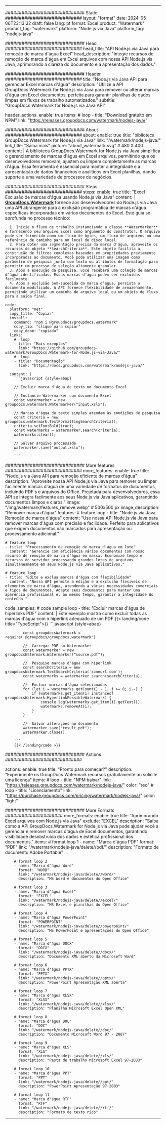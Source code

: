 
---
############################# Static ############################
layout: "format"
date:  2024-05-06T23:13:32
draft: false
lang: pt
format: Excel
product: "Watermark"
product_tag: "watermark"
platform: "Node.js via Java"
platform_tag: "nodejs-java"

############################# Head ############################
head_title: "API Node.js via Java para remoção de marca d'água Excel"
head_description: "Integre recursos de remoção de marca d'água em Excel arquivos com nossa API Node.js via Java, aprimorando a clareza do documento e a apresentação dos dados."

############################# Header ############################
title: "Node.js via Java API para gerenciar Excel marcas d'água" 
description: "Utilize a API GroupDocs.Watermark for Node.js via Java para remover ou alterar marcas d'água em Excel documentos, perfeita para garantir planilhas de dados limpas em fluxos de trabalho automatizados."
subtitle: "GroupDocs.Watermark for Node.js via Java API" 

header_actions:
  enable: true
  items:
    #  loop
    - title: "Download gratuito em NPM"
      link: "https://releases.groupdocs.com/watermark/nodejs-java/"
      
############################# About ############################
about:
    enable: true
    title: "biblioteca GroupDocs.Watermark for Node.js via Java"
    link: "/watermark/nodejs-java/"
    link_title: "Saiba mais"
    picture: "about_watermark.svg" # 480 X 400
    content: |
       A biblioteca GroupDocs.Watermark for Node.js via Java simplifica o gerenciamento de marcas d'água em Excel arquivos, permitindo que os desenvolvedores removam, ajustem ou limpem completamente as marcas d'água. Essa ferramenta é essencial para manter a integridade e a apresentação de dados financeiros e analíticos em Excel planilhas, dando suporte a uma variedade de processos de negócios.

############################# Steps ############################
steps:
    enable: true
    title: "Excel Exclusão de marcas d'água usando Node.js via Java"
    content: |
      **[GroupDocs.Watermark](https://products.groupdocs.com/watermark/nodejs-java/)** fornece aos desenvolvedores do Node.js via Java uma API abrangente para a exclusão programática de marcas d'água específicas incorporadas em vários documentos do Excel. Este guia se aprofunda no processo técnico:
      
      1. Inicie o fluxo de trabalho instanciando a classe **Watermarker** e fornecendo seu arquivo Excel como argumento do construtor. O arquivo pode ser fornecido como um fluxo de bytes, um fluxo de arquivos ou uma referência de caminho para um local de disco local.
      2. Para obter uma segmentação precisa da marca d'água, aproveite os recursos do objeto **SearchCriteria**. Este objeto facilita a construção de filtros complexos baseados em propriedades previamente incorporadas ao documento. Você pode utilizar uma imagem como parâmetro de pesquisa junto com texto ou atributos de formatação para permitir um processo de seleção altamente granular.
      3. Após a execução da pesquisa, você receberá uma coleção de marcas d'água identificadas. Essas marcas d'água podem ser excluídas facilmente.
      4. Após a exclusão bem-sucedida da marca d’água, persista o documento modificado. A API fornece flexibilidade de armazenamento, permitindo utilizar um caminho de arquivo local ou um objeto de fluxo para a saída final.
   
    code:
      platform: "net"
      copy_title: "Copiar"
      install:
        command: "npm i @groupdocs/groupdocs.watermark"
        copy_tip: "clique para copiar"
        copy_done: "copiado"
      links:
        #  loop
        - title: "Mais exemplos"
          link: "https://github.com/groupdocs-watermark/GroupDocs.Watermark-for-Node.js-via-Java/"
        #  loop
        - title: "Documentação"
          link: "https://docs.groupdocs.com/watermark/nodejs-java/"
          
      content: |
        ```javascript {style=abap}

        // Excluir marca d'água de texto no documento Excel

        // Instancie Watermarker com documento Excel
        const watermarker = new groupdocs.watermark.Watermarker("input.xslx");
        
        // Marcas d'água de texto simples atendem às condições de pesquisa
        const criteria = new groupdocs.watermark.TextFormattingSearchCriteria();
        criteria.setFontBold(true);
        const watermarks = watermarker.search(criteria);
        watermarks.clear();

        // Salvar arquivo processado
        watermarker.save("output.xslx");
        
        ```            

############################# More features ############################
more_features:
  enable: true
  title: "Node.js via Java API para remoção eficiente de marcas d'água"
  description: "Aproveite nossa API Node.js via Java para remover ou limpar facilmente marcas d'água de uma variedade de formatos de documentos, incluindo PDF s e arquivos do Office. Projetada para desenvolvedores, essa API se integra facilmente aos seus Node.js via Java aplicativos, garantindo documentos limpos e claros."
  image: "/img/watermark/features_remove.webp" # 500x500 px
  image_description: "Remover marca d'água"
  features:
    # feature loop
    - title: "Node.js via Java Remoção de marca d'água"
      content: "Use nossa API Node.js via Java para remover marcas d'água com precisão e facilidade. Perfeito para aplicativos que exigem documentos não marcados para apresentação ou processamento adicional."

    # feature loop
    - title: "Processamento de remoção de marca d'água em lote"
      content: "Gerencie com eficiência vários documentos com nosso recurso de remoção de marca d'água em massa. Economize tempo e recursos do servidor processando grandes lotes de arquivos simultaneamente em seus Node.js via Java aplicativos."

    # feature loop
    - title: "Edite e exclua marcas d'água com flexibilidade"
      content: "Nossa API permite a edição e a exclusão flexíveis de elementos de marca d'água, atendendo a várias necessidades comerciais e tipos de documentos. Adapte seus documentos para manter uma aparência profissional e, ao mesmo tempo, garantir a integridade do conteúdo."
      
  code_samples:
    # code sample loop
    - title: "Excluir marcas d'água de hiperlinks PDF"
      content: |
        Este exemplo mostra como excluir todas as marcas d'água com o hiperlink adequado de um PDF
        {{< landing/code title="TypeScript">}}
        ```javascript {style=abap}
        
            const groupdocsWatermark = require('@groupdocs/groupdocs.watermark')

            //  Carregar PDF no Watermarker
            const watermarker = new groupdocsWatermark.Watermarker("source.pdf");

            //  Pesquise marcas d'água com hiperlink
            const searchCriteria = new groupdocsWatermark.TextSearchCriteria('someurl.com');
            const watermarks = watermarker.search(searchCriteria);
  
            //  Excluir marcas d'água selecionadas
            for (let i = watermarks.getCount() - 1; i >= 0; i--) {
                if (watermarks.get_Item(i) instanceof groupdocsWatermark.HyperlinkPossibleWatermark) {
                    console.log(watermarks.get_Item(i).getText());
                    watermarks.removeAt(i);
                }
            }

            //  Salvar alterações no documento
            watermarker.save("result.pdf");
            watermarker.close();

        ```
        {{< /landing/code >}}


############################# Actions ############################

actions:
  enable: true
  title: "Pronto para começar?"
  description: "Experimente os GroupDocs.Watermark recursos gratuitamente ou solicite uma licença"
  items:
    #  loop
    - title: "NPM baixar"
      link: "https://releases.groupdocs.com/watermark/nodejs-java/"
      color: "red"
        #  loop
    - title: "Licenciamento"
      link: "https://purchase.groupdocs.com/pricing/watermark/nodejs-java/"
      color: "light"


############################# More Formats #####################
more_formats:
    enable: true
    title: "Aprimorando Excel arquivos com Node.js via Java"
    exclude: "EXCEL"
    description: "Saiba como a API GroupDocs.Watermark for Node.js via Java pode ajudar você a gerenciar e remover marcas d'água de Excel documentos, garantindo visibilidade desobstruída dos dados e estética profissional dos documentos."
    items: 
        # format loop 1
        - name: "Marca d'água PDF"
          format: "PDF"
          link: "/watermark/nodejs-java/delete//pdf/"
          description: "Formato de documento Adobe Portable"

        # format loop 2
        - name: "Marca d'água Word"
          format: "WORD"
          link: "/watermark/nodejs-java/delete//word/"
          description: "MS Word e documentos do Open Office"
          
        # format loop 3
        - name: "Marca d'água Excel"
          format: "EXCEL"
          link: "/watermark/nodejs-java/delete//excel/"
          description: "MS Excel e planilhas do Open Office"

        # format loop 4
        - name: "Marca d'água PowerPoint"
          format: "POWERPOINT"
          link: "/watermark/nodejs-java/delete//powerpoint/"
          description: "MS PowerPoint e apresentações do Open Office"

        # format loop 5
        - name: "Marca d'água DOCX"
          format: "DOCX"
          link: "/watermark/nodejs-java/delete//docx/"
          description: "Documento XML aberto da Microsoft Word"
          
        # format loop 6
        - name: "Marca d'água PPTX"
          format: "PPTX"
          link: "/watermark/nodejs-java/delete//pptx/"
          description: "PowerPoint Apresentação XML aberta"
          
        # format loop 7
        - name: "Marca d'água XLSX"
          format: "XLSX"
          link: "/watermark/nodejs-java/delete//xlsx/"
          description: "Planilha Microsoft Excel Open XML"

        # format loop 8
        - name: "Marca d'água DOC"
          format: "DOC"
          link: "/watermark/nodejs-java/delete//doc/"
          description: "Documento Microsoft Word 97 - 2007"

        # format loop 9
        - name: "Marca d'água XLS"
          format: "XLS"
          link: "/watermark/nodejs-java/delete//xls/"
          description: "Pasta de trabalho Microsoft Excel 97-2003"

        # format loop 10
        - name: "Marca d'água PPT"
          format: "PPT"
          link: "/watermark/nodejs-java/delete//ppt/"
          description: "PowerPoint Apresentação 97-2003"

        # format loop 11
        - name: "Marca d'água RTF"
          format: "RTF"
          link: "/watermark/nodejs-java/delete//rtf/"
          description: "Formato de texto rico"

---